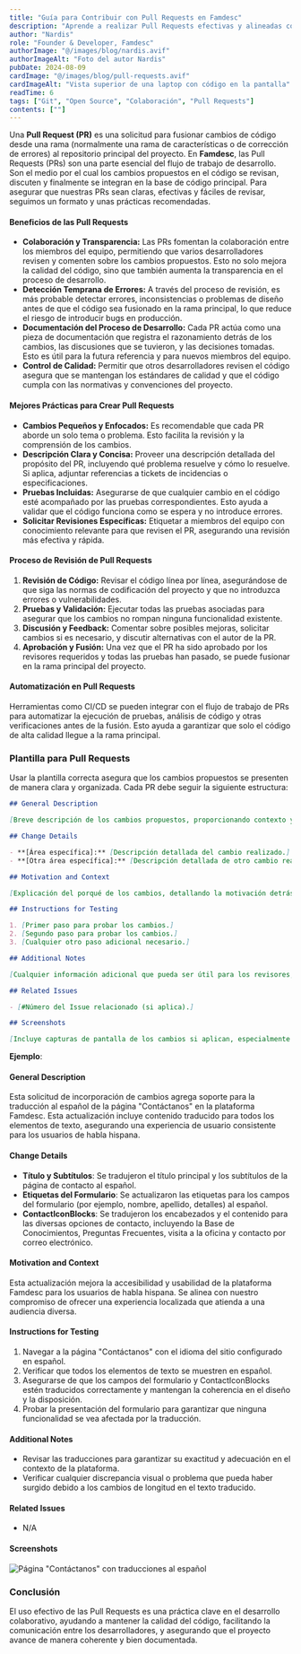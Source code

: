 ```yaml
---
title: "Guía para Contribuir con Pull Requests en Famdesc"
description: "Aprende a realizar Pull Requests efectivas y alineadas con nuestras prácticas de desarrollo en Famdesc."
author: "Nardis"
role: "Founder & Developer, Famdesc"
authorImage: "@/images/blog/nardis.avif"
authorImageAlt: "Foto del autor Nardis"
pubDate: 2024-08-09
cardImage: "@/images/blog/pull-requests.avif"
cardImageAlt: "Vista superior de una laptop con código en la pantalla"
readTime: 6
tags: ["Git", "Open Source", "Colaboración", "Pull Requests"]
contents: [""]
---
```


Una **Pull Request (PR)** es una solicitud para fusionar cambios de código desde una rama (normalmente una rama de características o de corrección de errores) al repositorio principal del proyecto. En **Famdesc**, las Pull Requests (PRs) son una parte esencial del flujo de trabajo de desarrollo. Son el medio por el cual los cambios propuestos en el código se revisan, discuten y finalmente se integran en la base de código principal. Para asegurar que nuestras PRs sean claras, efectivas y fáciles de revisar, seguimos un formato y unas prácticas recomendadas.

#### Beneficios de las Pull Requests

- **Colaboración y Transparencia:** Las PRs fomentan la colaboración entre los miembros del equipo, permitiendo que varios desarrolladores revisen y comenten sobre los cambios propuestos. Esto no solo mejora la calidad del código, sino que también aumenta la transparencia en el proceso de desarrollo.
- **Detección Temprana de Errores:** A través del proceso de revisión, es más probable detectar errores, inconsistencias o problemas de diseño antes de que el código sea fusionado en la rama principal, lo que reduce el riesgo de introducir bugs en producción.
- **Documentación del Proceso de Desarrollo:** Cada PR actúa como una pieza de documentación que registra el razonamiento detrás de los cambios, las discusiones que se tuvieron, y las decisiones tomadas. Esto es útil para la futura referencia y para nuevos miembros del equipo.
- **Control de Calidad:** Permitir que otros desarrolladores revisen el código asegura que se mantengan los estándares de calidad y que el código cumpla con las normativas y convenciones del proyecto.

#### Mejores Prácticas para Crear Pull Requests

- **Cambios Pequeños y Enfocados:** Es recomendable que cada PR aborde un solo tema o problema. Esto facilita la revisión y la comprensión de los cambios.
- **Descripción Clara y Concisa:** Proveer una descripción detallada del propósito del PR, incluyendo qué problema resuelve y cómo lo resuelve. Si aplica, adjuntar referencias a tickets de incidencias o especificaciones.
- **Pruebas Incluidas:** Asegurarse de que cualquier cambio en el código esté acompañado por las pruebas correspondientes. Esto ayuda a validar que el código funciona como se espera y no introduce errores.
- **Solicitar Revisiones Específicas:** Etiquetar a miembros del equipo con conocimiento relevante para que revisen el PR, asegurando una revisión más efectiva y rápida.

#### Proceso de Revisión de Pull Requests

1. **Revisión de Código:** Revisar el código línea por línea, asegurándose de que siga las normas de codificación del proyecto y que no introduzca errores o vulnerabilidades.
2. **Pruebas y Validación:** Ejecutar todas las pruebas asociadas para asegurar que los cambios no rompan ninguna funcionalidad existente.
3. **Discusión y Feedback:** Comentar sobre posibles mejoras, solicitar cambios si es necesario, y discutir alternativas con el autor de la PR.
4. **Aprobación y Fusión:** Una vez que el PR ha sido aprobado por los revisores requeridos y todas las pruebas han pasado, se puede fusionar en la rama principal del proyecto.

#### Automatización en Pull Requests

Herramientas como CI/CD se pueden integrar con el flujo de trabajo de PRs para automatizar la ejecución de pruebas, análisis de código y otras verificaciones antes de la fusión. Esto ayuda a garantizar que solo el código de alta calidad llegue a la rama principal.

### Plantilla para Pull Requests

Usar la plantilla correcta asegura que los cambios propuestos se presenten de manera clara y organizada. Cada PR debe seguir la siguiente estructura:

```markdown
## General Description

[Breve descripción de los cambios propuestos, proporcionando contexto y el objetivo general de la PR.]

## Change Details

- **[Área específica]:** [Descripción detallada del cambio realizado.]
- **[Otra área específica]:** [Descripción detallada de otro cambio realizado.]

## Motivation and Context

[Explicación del porqué de los cambios, detallando la motivación detrás de ellos y cómo afectan al proyecto.]

## Instructions for Testing

1. [Primer paso para probar los cambios.]
2. [Segundo paso para probar los cambios.]
3. [Cualquier otro paso adicional necesario.]

## Additional Notes

[Cualquier información adicional que pueda ser útil para los revisores, como advertencias, limitaciones, o detalles técnicos relevantes.]

## Related Issues

- [#Número del Issue relacionado (si aplica).]

## Screenshots

[Incluye capturas de pantalla de los cambios si aplican, especialmente para cambios en la interfaz de usuario.]
```

**Ejemplo**:

#### General Description

Esta solicitud de incorporación de cambios agrega soporte para la traducción al español de la página "Contáctanos" en la plataforma Famdesc. Esta actualización incluye contenido traducido para todos los elementos de texto, asegurando una experiencia de usuario consistente para los usuarios de habla hispana.

#### Change Details

- **Título y Subtítulos**: Se tradujeron el título principal y los subtítulos de la página de contacto al español.
- **Etiquetas del Formulario**: Se actualizaron las etiquetas para los campos del formulario (por ejemplo, nombre, apellido, detalles) al español.
- **ContactIconBlocks**: Se tradujeron los encabezados y el contenido para las diversas opciones de contacto, incluyendo la Base de Conocimientos, Preguntas Frecuentes, visita a la oficina y contacto por correo electrónico.

#### Motivation and Context

Esta actualización mejora la accesibilidad y usabilidad de la plataforma Famdesc para los usuarios de habla hispana. Se alinea con nuestro compromiso de ofrecer una experiencia localizada que atienda a una audiencia diversa.

#### Instructions for Testing

1. Navegar a la página "Contáctanos" con el idioma del sitio configurado en español.
2. Verificar que todos los elementos de texto se muestren en español.
3. Asegurarse de que los campos del formulario y ContactIconBlocks estén traducidos correctamente y mantengan la coherencia en el diseño y la disposición.
4. Probar la presentación del formulario para garantizar que ninguna funcionalidad se vea afectada por la traducción.

#### Additional Notes

- Revisar las traducciones para garantizar su exactitud y adecuación en el contexto de la plataforma.
- Verificar cualquier discrepancia visual o problema que pueda haber surgido debido a los cambios de longitud en el texto traducido.

#### Related Issues

- N/A

#### Screenshots

![Página "Contáctanos" con traducciones al español](https://raw.githubusercontent.com/nardis9501/Famdesc-images/main/blog/contact-screenshot.avif)

### Conclusión

El uso efectivo de las Pull Requests es una práctica clave en el desarrollo colaborativo, ayudando a mantener la calidad del código, facilitando la comunicación entre los desarrolladores, y asegurando que el proyecto avance de manera coherente y bien documentada.

